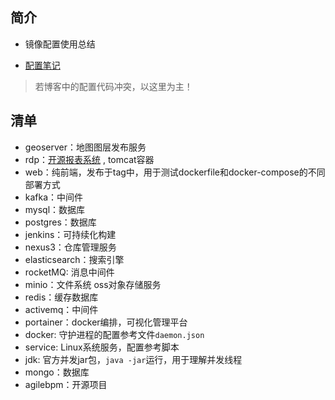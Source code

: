 ## 简介
- 镜像配置使用总结

- [配置笔记](https://huhuhan.github.io/blog/views/docker/docker-demo.html)

> 若博客中的配置代码冲突，以这里为主！

## 清单

- geoserver：地图图层发布服务
- rdp：[开源报表系统](http://product.mftcc.cn/rdp/index.html) , tomcat容器
- web：纯前端，发布于tag中，用于测试dockerfile和docker-compose的不同部署方式
- kafka：中间件
- mysql：数据库
- postgres：数据库
- jenkins：可持续化构建
- nexus3：仓库管理服务
- elasticsearch：搜索引擎
- rocketMQ: 消息中间件
- minio：文件系统 oss对象存储服务
- redis：缓存数据库
- activemq：中间件
- portainer：docker编排，可视化管理平台
- docker: 守护进程的配置参考文件`daemon.json`
- service: Linux系统服务，配置参考脚本
- jdk: 官方并发jar包，`java -jar`运行，用于理解并发线程
- mongo：数据库
- agilebpm：开源项目